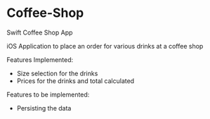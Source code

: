 # Coffee-Shop
Swift Coffee Shop App


iOS Application to place an order for various drinks at a coffee shop

Features Implemented:
- Size selection for the drinks
- Prices for the drinks and total calculated

Features to be implemented:
- Persisting the data
